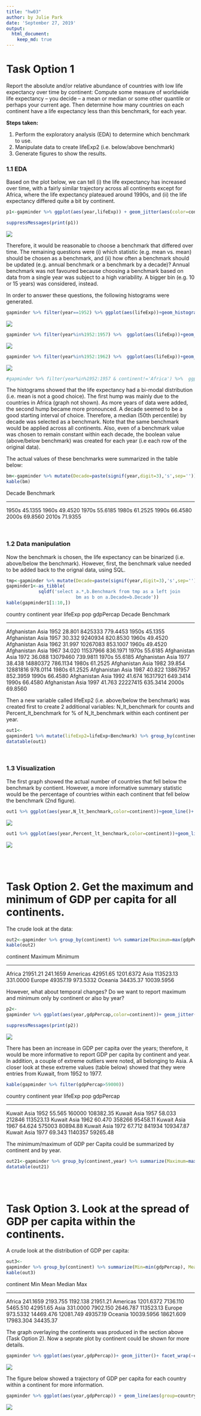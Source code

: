 ```yaml
---
title: "hw03"
author: by Julie Park
date: 'September 27, 2019'
output: 
  html_document:
    keep_md: true
---
```





# Task Option 1
Report the absolute and/or relative abundance of countries with low life expectancy over time by continent: Compute some measure of worldwide life expectancy – you decide – a mean or median or some other quantile or perhaps your current age. Then determine how many countries on each continent have a life expectancy less than this benchmark, for each year.

__Steps taken:__

1. Perform the exploratory analysis (EDA) to determine which benchmark to use.
2. Manipulate data to create lifeExp2 (i.e. below/above benchmark)
3. Generate figures to show the results.

### 1.1 EDA
Based on the plot below, we can tell (i) the life expectancy has increased over time, with a fairly similar trajectory across all continents except for Africa, where the life expectancy plateaued around 1990s, and (ii) the life expectancy differed quite a bit by continent.  

```r
p1<-gapminder %>% ggplot(aes(year,lifeExp)) + geom_jitter(aes(color=continent)) + geom_smooth(aes(color=continent))

suppressMessages(print(p1))
```

![](hw03_files/figure-html/option1.1-1.png)<!-- -->

Therefore, it would be reasonable to choose a benchmark that differed over time.  The remaining questions were (i) which statistic (e.g. mean vs. mean) should be chosen as a benchmark, and (ii) how often a benchmark should be updated (e.g. annual benchmark or a benchmark by a decade)?  Annual benchmark was not favoured because choosing a benchmark based on data from a single year was subject to a high variability.  A bigger bin (e.g. 10 or 15 years) was considered, instead.

In order to answer these questions, the following histograms were generated.

```r
gapminder %>% filter(year==1952) %>% ggplot(aes(lifeExp))+geom_histogram(bins=50) + labs(title='For year 1952')
```

![](hw03_files/figure-html/option1.2.hist-1.png)<!-- -->

```r
gapminder %>% filter(year%in%1952:1957) %>%  ggplot(aes(lifeExp))+geom_histogram(bins=50) + labs(title='For years 1952 & 1957')
```

![](hw03_files/figure-html/option1.2.hist-2.png)<!-- -->

```r
gapminder %>% filter(year%in%1952:1962) %>%  ggplot(aes(lifeExp))+geom_histogram(bins=50) + labs(title='For years 1952, 1957 & 1962')
```

![](hw03_files/figure-html/option1.2.hist-3.png)<!-- -->

```r
#gapminder %>% filter(year%in%1952:1957 & continent!='Africa') %>%  ggplot(aes(lifeExp))+geom_histogram()
```

The histograms showed that the life expectancy had a bi-modal distribution (i.e. mean is not a good choice).  The first hump was mainly due to the countries in Africa (graph not shown).  As more years of data were added, the second hump became more pronounced. A decade seemed to be a good starting interval of choice.  Therefore, a median (50th percentile) by decade was selected as a benchmark.  Note that the same benchmark would be applied across all continents.  Also, even of a benchmark value was chosen to remain constant within each decade, the boolean value (above/below benchmark) was created for each year (i.e each row of the original data).


The actual values of these benchmarks were summarized in the table below:

```r
bm<-gapminder %>% mutate(Decade=paste(signif(year,digit=3),'s',sep='')) %>% group_by(Decade) %>% summarize(Benchmark=median(lifeExp))
kable(bm)
```



Decade    Benchmark
-------  ----------
1950s       45.1355
1960s       49.4520
1970s       55.6185
1980s       61.2525
1990s       66.4580
2000s       69.8560
2010s       71.9355

<br/> 

### 1.2 Data manipulation
Now the benchmark is chosen, the life expectancy can be binarized (i.e. above/below the benchmark).  However, first, the benchmark value needed to be added back to the orignal data, using SQL.


```r
tmp<-gapminder %>% mutate(Decade=paste(signif(year,digit=3),'s',sep='')) 
gapminder1<-as_tibble(
            sqldf('select a.*,b.Benchmark from tmp as a left join 
                          bm as b on a.Decade=b.Decade'))
kable(gapminder1[1:10,])
```



country       continent    year   lifeExp        pop   gdpPercap  Decade    Benchmark
------------  ----------  -----  --------  ---------  ----------  -------  ----------
Afghanistan   Asia         1952    28.801    8425333    779.4453  1950s       45.1355
Afghanistan   Asia         1957    30.332    9240934    820.8530  1960s       49.4520
Afghanistan   Asia         1962    31.997   10267083    853.1007  1960s       49.4520
Afghanistan   Asia         1967    34.020   11537966    836.1971  1970s       55.6185
Afghanistan   Asia         1972    36.088   13079460    739.9811  1970s       55.6185
Afghanistan   Asia         1977    38.438   14880372    786.1134  1980s       61.2525
Afghanistan   Asia         1982    39.854   12881816    978.0114  1980s       61.2525
Afghanistan   Asia         1987    40.822   13867957    852.3959  1990s       66.4580
Afghanistan   Asia         1992    41.674   16317921    649.3414  1990s       66.4580
Afghanistan   Asia         1997    41.763   22227415    635.3414  2000s       69.8560

Then a new variable called lifeExp2 (i.e. above/below the benchmark) was created first to create 2 additional variables: N_lt_benchmark for counts and Percent_lt_benchmark for % of N_lt_benchmark within each continent per year.

```r
out1<-
gapminder1 %>% mutate(lifeExp2=lifeExp<Benchmark) %>% group_by(continent,year) %>% summarize(N_lt_benchmark=sum(lifeExp2), N_total=n(), Percent_lt_benchmark=round(100*mean(lifeExp2),2)) 
datatable(out1)
```

<!--html_preserve--><div id="htmlwidget-0a98a98221e9390ad875" style="width:100%;height:auto;" class="datatables html-widget"></div>
<script type="application/json" data-for="htmlwidget-0a98a98221e9390ad875">{"x":{"filter":"none","data":[["1","2","3","4","5","6","7","8","9","10","11","12","13","14","15","16","17","18","19","20","21","22","23","24","25","26","27","28","29","30","31","32","33","34","35","36","37","38","39","40","41","42","43","44","45","46","47","48","49","50","51","52","53","54","55","56","57","58","59","60"],["Africa","Africa","Africa","Africa","Africa","Africa","Africa","Africa","Africa","Africa","Africa","Africa","Americas","Americas","Americas","Americas","Americas","Americas","Americas","Americas","Americas","Americas","Americas","Americas","Asia","Asia","Asia","Asia","Asia","Asia","Asia","Asia","Asia","Asia","Asia","Asia","Europe","Europe","Europe","Europe","Europe","Europe","Europe","Europe","Europe","Europe","Europe","Europe","Oceania","Oceania","Oceania","Oceania","Oceania","Oceania","Oceania","Oceania","Oceania","Oceania","Oceania","Oceania"],[1952,1957,1962,1967,1972,1977,1982,1987,1992,1997,2002,2007,1952,1957,1962,1967,1972,1977,1982,1987,1992,1997,2002,2007,1952,1957,1962,1967,1972,1977,1982,1987,1992,1997,2002,2007,1952,1957,1962,1967,1972,1977,1982,1987,1992,1997,2002,2007,1952,1957,1962,1967,1972,1977,1982,1987,1992,1997,2002,2007],[47,48,45,50,47,50,46,49,47,48,47,47,6,7,6,6,6,7,6,9,5,10,5,8,17,18,17,18,14,19,12,17,12,16,14,15,1,1,0,1,0,1,1,1,1,2,0,1,0,0,0,0,0,0,0,0,0,0,0,0],[52,52,52,52,52,52,52,52,52,52,52,52,25,25,25,25,25,25,25,25,25,25,25,25,33,33,33,33,33,33,33,33,33,33,33,33,30,30,30,30,30,30,30,30,30,30,30,30,2,2,2,2,2,2,2,2,2,2,2,2],[90.38,92.31,86.54,96.15,90.38,96.15,88.46,94.23,90.38,92.31,90.38,90.38,24,28,24,24,24,28,24,36,20,40,20,32,51.52,54.55,51.52,54.55,42.42,57.58,36.36,51.52,36.36,48.48,42.42,45.45,3.33,3.33,0,3.33,0,3.33,3.33,3.33,3.33,6.67,0,3.33,0,0,0,0,0,0,0,0,0,0,0,0]],"container":"<table class=\"display\">\n  <thead>\n    <tr>\n      <th> <\/th>\n      <th>continent<\/th>\n      <th>year<\/th>\n      <th>N_lt_benchmark<\/th>\n      <th>N_total<\/th>\n      <th>Percent_lt_benchmark<\/th>\n    <\/tr>\n  <\/thead>\n<\/table>","options":{"columnDefs":[{"className":"dt-right","targets":[2,3,4,5]},{"orderable":false,"targets":0}],"order":[],"autoWidth":false,"orderClasses":false}},"evals":[],"jsHooks":[]}</script><!--/html_preserve-->

<br/> 

### 1.3 Visualization
The first graph showed the actual number of countries that fell below the benchmark by contient.  However, a more informative summary statistic would be the percentage of countries within each continent that fell below the benchmark (2nd figure).

```r
out1 %>% ggplot(aes(year,N_lt_benchmark,color=continent))+geom_line()+ labs(title='Number of countries below the benchmark life expectancy over time', x='Year',y='# below benchmark')
```

![](hw03_files/figure-html/option1.3-1.png)<!-- -->

```r
out1 %>% ggplot(aes(year,Percent_lt_benchmark,color=continent))+geom_line()+labs(title='% of countries below the benchmark life expectancy over time', x='Year',y='# below benchmark')
```

![](hw03_files/figure-html/option1.3-2.png)<!-- -->



<br/> <br/>

# Task Option 2. Get the maximum and minimum of GDP per capita for all continents.

The crude look at the data:

```r
out2<-gapminder %>% group_by(continent) %>% summarize(Maximum=max(gdpPercap), Minimum=min(gdpPercap))
kable(out2)
```



continent      Maximum      Minimum
----------  ----------  -----------
Africa        21951.21     241.1659
Americas      42951.65    1201.6372
Asia         113523.13     331.0000
Europe        49357.19     973.5332
Oceania       34435.37   10039.5956

However, what about temporal changes?  Do we want to report maximum and minimum only by continent or also by year?

```r
p2<-
gapminder %>% ggplot(aes(year,gdpPercap,color=continent))+ geom_jitter() + geom_smooth() + labs(title='Trajectory of GDP per capita by contient')

suppressMessages(print(p2))
```

![](hw03_files/figure-html/option2-1.png)<!-- -->

There has been an increase in GDP per capita over the years; therefore, it would be more informative to report GDP per capita by continent and year.  In addition, a couple of extreme outliers were noted, all belonging to Asia.  A closer look at these extreme values (table below) showed that they were entries from Kuwait, from 1952 to 1977.

```r
kable(gapminder %>% filter(gdpPercap>59000))
```



country   continent    year   lifeExp       pop   gdpPercap
--------  ----------  -----  --------  --------  ----------
Kuwait    Asia         1952    55.565    160000   108382.35
Kuwait    Asia         1957    58.033    212846   113523.13
Kuwait    Asia         1962    60.470    358266    95458.11
Kuwait    Asia         1967    64.624    575003    80894.88
Kuwait    Asia         1972    67.712    841934   109347.87
Kuwait    Asia         1977    69.343   1140357    59265.48

The minimum/maximum of GDP per Capita could be summarized by continent and by year.


```r
out21<-gapminder %>% group_by(continent,year) %>% summarize(Maximum=max(gdpPercap), Minimum=min(gdpPercap))
datatable(out21)
```

<!--html_preserve--><div id="htmlwidget-ed5c3feb68625c4d23f3" style="width:100%;height:auto;" class="datatables html-widget"></div>
<script type="application/json" data-for="htmlwidget-ed5c3feb68625c4d23f3">{"x":{"filter":"none","data":[["1","2","3","4","5","6","7","8","9","10","11","12","13","14","15","16","17","18","19","20","21","22","23","24","25","26","27","28","29","30","31","32","33","34","35","36","37","38","39","40","41","42","43","44","45","46","47","48","49","50","51","52","53","54","55","56","57","58","59","60"],["Africa","Africa","Africa","Africa","Africa","Africa","Africa","Africa","Africa","Africa","Africa","Africa","Americas","Americas","Americas","Americas","Americas","Americas","Americas","Americas","Americas","Americas","Americas","Americas","Asia","Asia","Asia","Asia","Asia","Asia","Asia","Asia","Asia","Asia","Asia","Asia","Europe","Europe","Europe","Europe","Europe","Europe","Europe","Europe","Europe","Europe","Europe","Europe","Oceania","Oceania","Oceania","Oceania","Oceania","Oceania","Oceania","Oceania","Oceania","Oceania","Oceania","Oceania"],[1952,1957,1962,1967,1972,1977,1982,1987,1992,1997,2002,2007,1952,1957,1962,1967,1972,1977,1982,1987,1992,1997,2002,2007,1952,1957,1962,1967,1972,1977,1982,1987,1992,1997,2002,2007,1952,1957,1962,1967,1972,1977,1982,1987,1992,1997,2002,2007,1952,1957,1962,1967,1972,1977,1982,1987,1992,1997,2002,2007],[4725.295531,5487.104219,6757.030816,18772.75169,21011.49721,21951.21176,17364.27538,11864.40844,13522.15752,14722.84188,12521.71392,13206.48452,13990.48208,14847.12712,16173.14586,19530.36557,21806.03594,24072.63213,25009.55914,29884.35041,32003.93224,35767.43303,39097.09955,42951.65309,108382.3529,113523.1329,95458.11176,80894.88326,109347.867,59265.47714,33693.17525,28118.42998,34932.91959,40300.61996,36023.1054,47306.98978,14734.23275,17909.48973,20431.0927,22966.14432,27195.11304,26982.29052,28397.71512,31540.9748,33965.66115,41283.16433,44683.97525,49357.19017,10556.57566,12247.39532,13175.678,14526.12465,16788.62948,18334.19751,19477.00928,21888.88903,23424.76683,26997.93657,30687.75473,34435.36744],[298.8462121,335.9971151,355.2032273,412.9775136,464.0995039,502.3197334,462.2114149,389.8761846,410.8968239,312.188423,241.1658765,277.5518587,1397.717137,1544.402995,1662.137359,1452.057666,1654.456946,1874.298931,2011.159549,1823.015995,1456.309517,1341.726931,1270.364932,1201.637154,331,350,388,349,357,371,424,385,347,415,611,944,973.5331948,1353.989176,1709.683679,2172.352423,2860.16975,3528.481305,3630.880722,3738.932735,2497.437901,3193.054604,4604.211737,5937.029526,10039.59564,10949.64959,12217.22686,14463.91893,16046.03728,16233.7177,17632.4104,19007.19129,18363.32494,21050.41377,23189.80135,25185.00911]],"container":"<table class=\"display\">\n  <thead>\n    <tr>\n      <th> <\/th>\n      <th>continent<\/th>\n      <th>year<\/th>\n      <th>Maximum<\/th>\n      <th>Minimum<\/th>\n    <\/tr>\n  <\/thead>\n<\/table>","options":{"columnDefs":[{"className":"dt-right","targets":[2,3,4]},{"orderable":false,"targets":0}],"order":[],"autoWidth":false,"orderClasses":false}},"evals":[],"jsHooks":[]}</script><!--/html_preserve-->


<br/> <br/>

# Task Option 3. Look at the spread of GDP per capita within the continents.

A crude look at the distribution of GDP per capita:

```r
out3<-
gapminder %>% group_by(continent) %>% summarize(Min=min(gdpPercap), Mean=mean(gdpPercap), Median=median(gdpPercap), Max=max(gdpPercap))
kable(out3)
```



continent           Min        Mean      Median         Max
----------  -----------  ----------  ----------  ----------
Africa         241.1659    2193.755    1192.138    21951.21
Americas      1201.6372    7136.110    5465.510    42951.65
Asia           331.0000    7902.150    2646.787   113523.13
Europe         973.5332   14469.476   12081.749    49357.19
Oceania      10039.5956   18621.609   17983.304    34435.37

The graph overlaying the continents was produced in the section above (Task Option 2).  Now a seprate plot by continent could be shown for more details.


```r
gapminder %>% ggplot(aes(year,gdpPercap))+ geom_jitter()+ facet_wrap(~continent,nrow=1)+ labs(title='Scatter plot of GDP per capita over time by continent')
```

![](hw03_files/figure-html/option3.1-1.png)<!-- -->

The figure below showed a trajectory of GDP per capita for each country within a continent for more information.

```r
gapminder %>% ggplot(aes(year,gdpPercap)) + geom_line(aes(group=country), alpha=0.3)+ facet_wrap(~continent,nrow=1) + labs(title='Trajectory of GDP per capita for each country by continent')
```

![](hw03_files/figure-html/option3.2-1.png)<!-- -->


